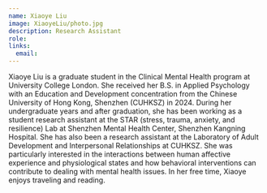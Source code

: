 ```yaml
---
name: Xiaoye Liu
image: XiaoyeLiu/photo.jpg
description: Research Assistant
role: 
links:
  email: 
---
```


Xiaoye Liu is a graduate student in the Clinical Mental Health program at University College London. She received her B.S. in Applied Psychology with an Education and Development concentration from the Chinese University of Hong Kong, Shenzhen (CUHKSZ) in 2024. During her undergraduate years and after graduation, she has been working as a student research assistant at the STAR (stress, trauma, anxiety, and resilience) Lab at Shenzhen Mental Health Center, Shenzhen Kangning Hospital. She has also been a research assistant at the Laboratory of Adult Development and Interpersonal Relationships at CUHKSZ. She was particularly interested in the interactions between human affective experience and physiological states and how behavioral interventions can contribute to dealing with mental health issues. In her free time, Xiaoye enjoys traveling and reading. 
